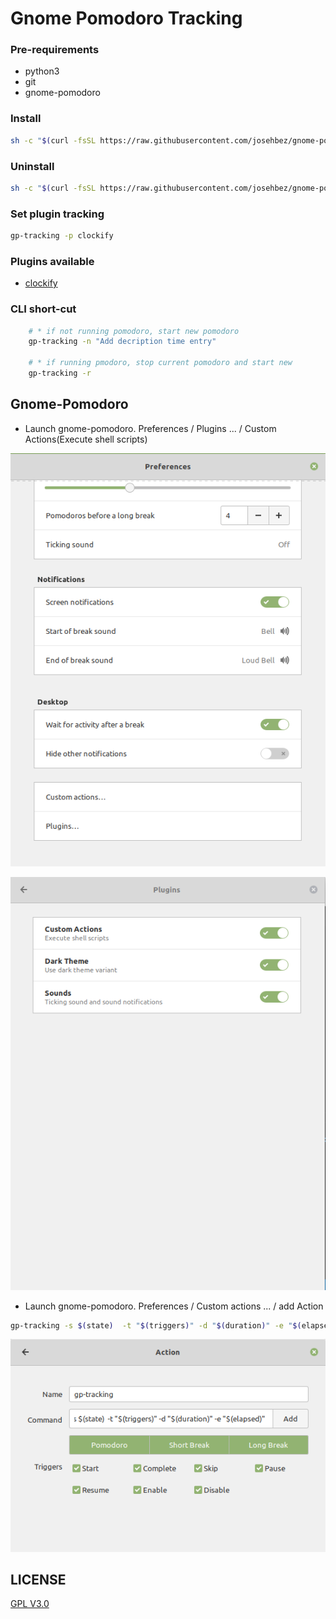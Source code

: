 # Gnome Pomodoro Tracking



### Pre-requirements 
* python3
* git 
* gnome-pomodoro

### Install

```bash
sh -c "$(curl -fsSL https://raw.githubusercontent.com/josehbez/gnome-pomodoro-tracking/master/install.sh)"

```

### Uninstall

```bash
sh -c "$(curl -fsSL https://raw.githubusercontent.com/josehbez/gnome-pomodoro-tracking/master/uninstall.sh)"
```



### Set plugin tracking

```bash
gp-tracking -p clockify
```

### Plugins available

* [clockify](./plugins/clockify/README.md)

### CLI short-cut
```bash
    # * if not running pomodoro, start new pomodoro
    gp-tracking -n "Add decription time entry"
    
    # * if running pmodoro, stop current pomodoro and start new
    gp-tracking -r
```

## Gnome-Pomodoro 

* Launch gnome-pomodoro. Preferences / Plugins ... / Custom Actions(Execute shell scripts)

![](img/plugins.png)

![](img/custom-actions.png)

* Launch gnome-pomodoro. Preferences / Custom actions ...  / add Action

```bash
gp-tracking -s $(state)  -t "$(triggers)" -d "$(duration)" -e "$(elapsed)"
```

![](img/action-clockify.png)


## LICENSE

[GPL V3.0]( ./LICENSE)